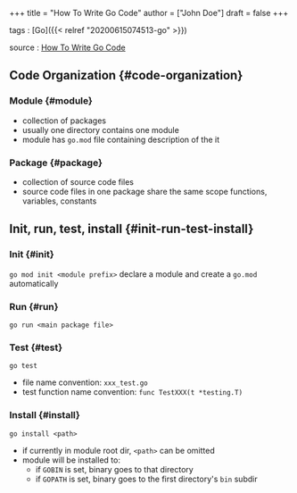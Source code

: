 +++
title = "How To Write Go Code"
author = ["John Doe"]
draft = false
+++

tags
: [Go]({{< relref "20200615074513-go" >}})

source
: [How To Write Go Code](x-devonthink-item://D08DF1DC-28F0-4E3C-B30B-2AAB6DFB3685)


## Code Organization {#code-organization}


### Module {#module}

-   collection of packages
-   usually one directory contains one module
-   module has `go.mod` file containing description of the it


### Package {#package}

-   collection of source code files
-   source code files in one package share the same scope
    functions, variables, constants


## Init, run, test, install {#init-run-test-install}


### Init {#init}

`go mod init <module prefix>`
declare a module and create a `go.mod` automatically


### Run {#run}

`go run <main package file>`


### Test {#test}

`go test`

-   file name convention: `xxx_test.go`
-   test function name convention: `func TestXXX(t *testing.T)`


### Install {#install}

`go install <path>`

-   if currently in module root dir, `<path>` can be omitted
-   module will be installed to:
    -   if `GOBIN` is set, binary goes to that directory
    -   if `GOPATH` is set, binary goes to the first directory's `bin` subdir

